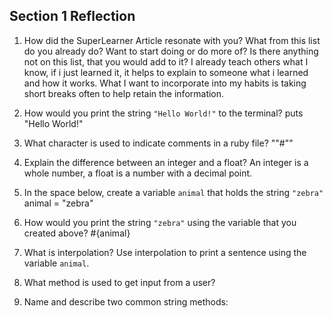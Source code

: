 ## Section 1 Reflection

1. How did the SuperLearner Article resonate with you? What from this list do you already do? Want to start doing or do more of? Is there anything not on this list, that you would add to it?
I already teach others what I know, if i just learned it, it helps to explain to someone what i learned and how it works.
What I want to incorporate into my habits is taking short breaks often to help retain the information.

1. How would you print the string `"Hello World!"` to the terminal?
puts "Hello World!"
1. What character is used to indicate comments in a ruby file?
""#""
1. Explain the difference between an integer and a float?
An integer is a whole number, a float is a number with a decimal point.
1. In the space below, create a variable `animal` that holds the string `"zebra"`
animal = "zebra"
1. How would you print the string `"zebra"` using the variable that you created above?
#{animal}
1. What is interpolation? Use interpolation to print a sentence using the variable `animal`.

1. What method is used to get input from a user?

1. Name and describe two common string methods:
